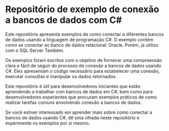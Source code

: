 # Repositório de exemplo de conexão a bancos de dados com C#

Este repositório apresenta exemplos de como conectar a diferentes bancos de dados usando a linguagem de programação C#. O exemplo contém como se conectar ao banco de dados relacional: Oracle. Porém, já utilizo com o SQL Server Também.

Os exemplos foram escritos com o objetivo de fornecer uma compreensão clara e fácil de seguir do processo de conexão a bancos de dados usando C#. Eles apresentam o código necessário para estabelecer uma conexão, executar consultas e manipular os dados retornados.

Este repositório é útil para desenvolvedores iniciantes que estão aprendendo a trabalhar com bancos de dados em C#, bem como para desenvolvedores experientes que procuram exemplos práticos de como realizar tarefas comuns envolvendo conexão a bancos de dados.

Se você estiver interessado em aprender mais sobre como conectar a bancos de dados usando C#, dê uma olhada neste repositório e experimente os exemplos por si mesmo.
